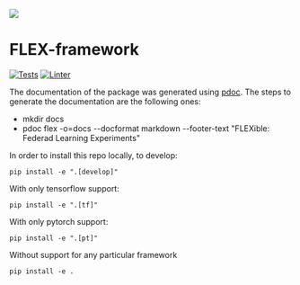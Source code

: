 ![](https://twemoji.maxcdn.com/v/latest/72x72/1f938.png)

# FLEX-framework

[![Tests](https://github.com/FLEXible-FL/FLEX-framework/actions/workflows/pytest.yml/badge.svg)](https://github.com/FLEXible-FL/FLEX-framework/actions/workflows/pytest.yml)
[![Linter](https://github.com/FLEXible-FL/FLEX-framework/actions/workflows/trunk.yml/badge.svg)](https://github.com/FLEXible-FL/FLEX-framework/actions/workflows/trunk.yml)

The documentation of the package was generated using [pdoc](https://pdoc3.github.io/pdoc/). The steps to generate the documentation are the following ones:
- mkdir docs
- pdoc flex -o=docs --docformat markdown --footer-text "FLEXible: Federad Learning Experiments"

In order to install this repo locally, to develop:

``
    pip install -e ".[develop]"
``

With only tensorflow support:

``
    pip install -e ".[tf]"
``

With only pytorch support:

``
    pip install -e ".[pt]"
``

Without support for any particular framework

``
    pip install -e .
``
